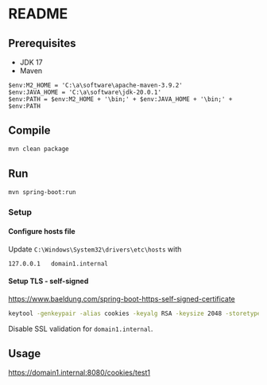 # README


## Prerequisites

- JDK 17
- Maven

```
$env:M2_HOME = 'C:\a\software\apache-maven-3.9.2'
$env:JAVA_HOME = 'C:\a\software\jdk-20.0.1'
$env:PATH = $env:M2_HOME + '\bin;' + $env:JAVA_HOME + '\bin;' + $env:PATH
```

## Compile

```bash
mvn clean package
```

## Run

```bash
mvn spring-boot:run
```

### Setup

#### Configure hosts file

Update `C:\Windows\System32\drivers\etc\hosts` with

```
127.0.0.1	domain1.internal
```

#### Setup TLS - self-signed

<https://www.baeldung.com/spring-boot-https-self-signed-certificate>

```bash
keytool -genkeypair -alias cookies -keyalg RSA -keysize 2048 -storetype PKCS12 -keystore cookies.p12 -validity 3650
```

Disable SSL validation for `domain1.internal`.

## Usage

<https://domain1.internal:8080/cookies/test1>
